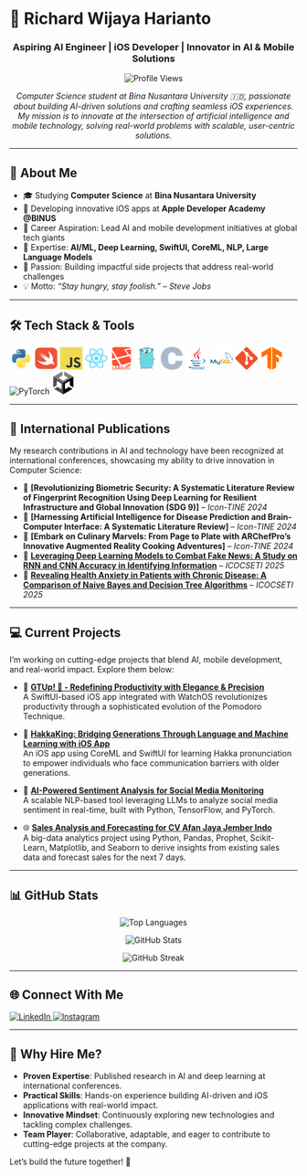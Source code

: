 # 👋 Richard Wijaya Harianto

<h3 align="center">Aspiring AI Engineer | iOS Developer | Innovator in AI & Mobile Solutions</h3>

<p align="center">
  <img src="https://komarev.com/ghpvc/?username=richardwijaya04&label=Profile%20Views&color=0e75b6&style=flat" alt="Profile Views" />
</p>

<p align="center">
  <em>Computer Science student at Bina Nusantara University 🇮🇩, passionate about building AI-driven solutions and crafting seamless iOS experiences. My mission is to innovate at the intersection of artificial intelligence and mobile technology, solving real-world problems with scalable, user-centric solutions.</em>
</p>

---

## 🚀 About Me

- 🎓 Studying **Computer Science** at **Bina Nusantara University**
- 🔭 Developing innovative iOS apps at **Apple Developer Academy @BINUS**
- 🎯 Career Aspiration: Lead AI and mobile development initiatives at global tech giants
- 🧠 Expertise: **AI/ML, Deep Learning, SwiftUI, CoreML, NLP, Large Language Models**
- 🌟 Passion: Building impactful side projects that address real-world challenges
- 💡 Motto: *“Stay hungry, stay foolish.” – Steve Jobs*

---

## 🛠️ Tech Stack & Tools

<p align="left">
  <img src="https://raw.githubusercontent.com/devicons/devicon/master/icons/python/python-original.svg" alt="Python" width="40" height="40" />
  <img src="https://raw.githubusercontent.com/devicons/devicon/master/icons/swift/swift-original.svg" alt="Swift" width="40" height="40" />
  <img src="https://raw.githubusercontent.com/devicons/devicon/master/icons/javascript/javascript-original.svg" alt="JavaScript" width="40" height="40" />
  <img src="https://raw.githubusercontent.com/devicons/devicon/master/icons/react/react-original.svg" alt="React" width="40" height="40" />
  <img src="https://raw.githubusercontent.com/devicons/devicon/master/icons/laravel/laravel-plain-wordmark.svg" alt="Laravel" width="40" height="40" />
  <img src="https://raw.githubusercontent.com/devicons/devicon/master/icons/go/go-original.svg" alt="Go" width="40" height="40" />
  <img src="https://raw.githubusercontent.com/devicons/devicon/master/icons/c/c-original.svg" alt="C" width="40" height="40" />
  <img src="https://raw.githubusercontent.com/devicons/devicon/master/icons/java/java-original.svg" alt="Java" width="40" height="40" />
  <img src="https://raw.githubusercontent.com/devicons/devicon/master/icons/mysql/mysql-original-wordmark.svg" alt="MySQL" width="40" height="40" />
  <img src="https://raw.githubusercontent.com/devicons/devicon/master/icons/git/git-original.svg" alt="Git" width="40" height="40" />
  <img src="https://raw.githubusercontent.com/devicons/devicon/master/icons/tensorflow/tensorflow-original.svg" alt="TensorFlow" width="40" height="40" />
  <img src="https://www.vectorlogo.zone/logos/pytorch/pytorch-icon.svg" alt="PyTorch" width="40" height="40" />
  <img src="https://raw.githubusercontent.com/devicons/devicon/master/icons/unity/unity-original.svg" alt="Unity" width="40" height="40" />
</p>

---

## 📝 International Publications

My research contributions in AI and technology have been recognized at international conferences, showcasing my ability to drive innovation in Computer Science:

- 📄 **[Revolutionizing Biometric Security: A Systematic Literature Review of Fingerprint Recognition Using Deep Learning for Resilient Infrastructure and Global Innovation (SDG 9)]** – *Icon-TINE 2024*
- 📄 **[Harnessing Artificial Intelligence for Disease Prediction and Brain-Computer Interface: A Systematic Literature Review]** – *Icon-TINE 2024*
- 📄 **[Embark on Culinary Marvels: From Page to Plate with ARChefPro’s Innovative Augmented Reality Cooking Adventures]** – *Icon-TINE 2024*
- 📄 **[Leveraging Deep Learning Models to Combat Fake News: A Study on RNN and CNN Accuracy in Identifying Information](https://ieeexplore.ieee.org/document/11019457)** – *ICOCSETI 2025*
- 📄 **[Revealing Health Anxiety in Patients with Chronic Disease: A Comparison of Naive Bayes and Decision Tree Algorithms](https://ieeexplore.ieee.org/document/11020568)** – *ICOCSETI 2025*

---

## 💻 Current Projects

I’m working on cutting-edge projects that blend AI, mobile development, and real-world impact. Explore them below:

- 🎯 **[GTUp! 🚀 - Redefining Productivity with Elegance & Precision](https://github.com/ChronoStellar/GTUp)**  
  A SwiftUI-based iOS app integrated with WatchOS revolutionizes productivity through a sophisticated evolution of the Pomodoro Technique.

- 📱 **[HakkaKing: Bridging Generations Through Language and Machine Learning with iOS App](https://github.com/jesslynamanda13/HakkaKing)**  
  An iOS app using CoreML and SwiftUI for learning Hakka pronunciation to empower individuals who face communication barriers with older generations.

- 🤖 **[AI-Powered Sentiment Analysis for Social Media Monitoring](https://github.com/richardwijaya04/sentiment-analysis)**  
  A scalable NLP-based tool leveraging LLMs to analyze social media sentiment in real-time, built with Python, TensorFlow, and PyTorch.

- 🌐 **[Sales Analysis and Forecasting for CV Afan Jaya Jember Indo](https://github.com/richardwijaya04/Big-data-analytics-finpro)**  
  A big-data analytics project using Python, Pandas, Prophet, Scikit-Learn, Matplotlib, and Seaborn to derive insights from existing sales data and forecast sales for the next 7 days.
  
---

## 📊 GitHub Stats

<p align="center">
  <img src="https://github-readme-stats.vercel.app/api/top-langs/?username=richardwijaya04&layout=compact&theme=tokyonight" alt="Top Languages" />
</p>

<p align="center">
  <img src="https://github-readme-stats.vercel.app/api?username=richardwijaya04&show_icons=true&theme=tokyonight" alt="GitHub Stats" />
</p>

<p align="center">
  <img src="https://github-readme-streak-stats.herokuapp.com?user=richardwijaya04&theme=tokyonight" alt="GitHub Streak" />
</p>

---

## 🌐 Connect With Me

<p align="left">
  <a href="https://www.linkedin.com/in/richard-wijaya-harianto" target="_blank">
    <img src="https://img.icons8.com/color/48/000000/linkedin.png" alt="LinkedIn" />
  </a>
  <a href="https://instagram.com/richard_wijaya04" target="_blank">
    <img src="https://img.icons8.com/color/48/000000/instagram-new.png" alt="Instagram" />
  </a>
</p>

---

## 🌟 Why Hire Me?

- **Proven Expertise**: Published research in AI and deep learning at international conferences.
- **Practical Skills**: Hands-on experience building AI-driven and iOS applications with real-world impact.
- **Innovative Mindset**: Continuously exploring new technologies and tackling complex challenges.
- **Team Player**: Collaborative, adaptable, and eager to contribute to cutting-edge projects at the company.

Let’s build the future together! 🚀
